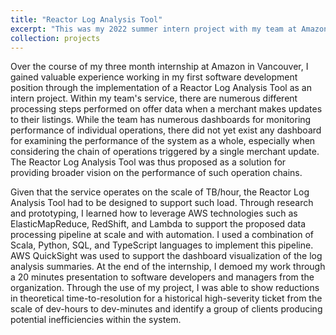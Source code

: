 ```yaml
---
title: "Reactor Log Analysis Tool"
excerpt: "This was my 2022 summer intern project with my team at Amazon in Vancouver. I created an automated end-to-end log processing and summarization pipeline that allows developers to interact with live log records generated from the team's service."
collection: projects
---
```

Over the course of my three month internship at Amazon in Vancouver, I gained valuable experience working in my first software development position through the implementation of a Reactor Log Analysis Tool as an intern project. Within my team's service, there are numerous different processing steps performed on offer data when a merchant makes updates to their listings. While the team has numerous dashboards for monitoring performance of individual operations, there did not yet exist any dashboard for examining the performance of the system as a whole, especially when considering the chain of operations triggered by a single merchant update. The Reactor Log Analysis Tool was thus proposed as a solution for providing broader vision on the performance of such operation chains. 

Given that the service operates on the scale of TB/hour, the Reactor Log Analysis Tool had to be designed to support such load. Through research and prototyping, I learned how to leverage AWS technologies such as ElasticMapReduce, RedShift, and Lambda to support the proposed data processing pipeline at scale and with automation. I used a combination of Scala, Python, SQL, and TypeScript languages to implement this pipeline. AWS QuickSight was used to support the dashboard visualization of the log analysis summaries. At the end of the internship, I demoed my work through a 20 minutes presentation to software developers and managers from the organization. Through the use of my project, I was able to show reductions in theoretical time-to-resolution for a historical high-severity ticket from the scale of dev-hours to dev-minutes and identify a group of clients producing potential inefficiencies within the system.
